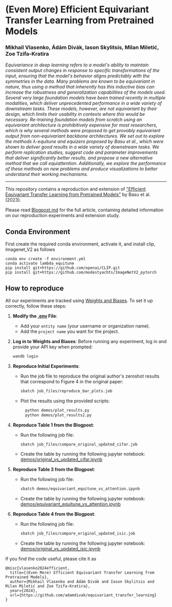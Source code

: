 # (Even More) Efficient Equivariant Transfer Learning from Pretrained Models

### Mikhail Vlasenko, Ádám Divák, Iason Skylitsis, Milan Miletić, Zoe Tzifa-Kratira

*Equivariance in deep learning refers to a model's ability to maintain consistent output changes in response to specific transformations of the input, ensuring that the model's behavior aligns predictably with the symmetries in the data. Many problems are known to be equivariant in nature, thus using a method that inherently has this inductive bias can increase the robustness and generalization capabilities of the models used. Several very large foundation models have been trained recently in multiple modalities, which deliver unprecedented performance in a wide variety of downstream tasks. These models, however, are not equivariant by their design, which limits their usability in contexts where this would be necessary. Re-training foundation models from scratch using an equivariant architecture is prohibitively expensive for most researchers, which is why several methods were proposed to get provably equivariant output from non-equivariant backbone architectures. We set out to explore the methods λ-equitune and equizero proposed by Basu et al., which were shown to deliver good results in a wide variety of downstream tasks. We perform replication studies, suggest code and parameter improvements that deliver significantly better results, and propose a new alternative method that we call equiattention. Additionally, we explore the performance of these methods on new problems and produce visualizations to better understand their working mechanisms.*

-----

This repository contains a reproduction and extension of ["Efficient Equivariant Transfer Learning from Pretrained Models"](https://arxiv.org/abs/2305.09900) by Basu et al. (2023).

Please read [Blogpost.md](Blogpost.md) for the full article, containing detailed information on our reproduction experiments and extension study.

## Conda Environment
First create the required conda environment, activate it, and install clip, Imagenet_V2 as follows
```
conda env create -f environment.yml
conda activate lambda_equitune
pip install git+https://github.com/openai/CLIP.git
pip install git+https://github.com/modestyachts/ImageNetV2_pytorch
```

## How to reproduce

All our experiments are tracked using [Weights and Biases](https://docs.wandb.ai/). To set it up correctly, follow these steps:

1. **Modify the [.env](.env) File**:
   - Add your `entity name` (your username or organization name).
   - Add the `project name` you want for the project.

2. **Log in to Weights and Biases**:
   Before running any experiment, log in and provide your API key when prompted:
   ```sh
   wandb login
   ```
3. **Reproduce Initial Experiments**:
   - Run the job file to reproduce the original author's zeroshot results that correspond to Figure 4 in the original paper:
      ```sh
      sbatch job_files/reproduce_bar_plots.job
      ```
   - Plot the results using the provided scripts:
      ```sh
        python demos/plot_results.py
        python demos/plot_results2.py
      ```
4. **Reproduce Table 1 from the Blogpost**: 
    - Run the following job file:
      ```sh
      sbatch job_files/compare_original_updated_cifar.job
      ```
    - Create the table by running the following jupyter notebook: [demos/original_vs_updated_cifar.ipynb](demos/original_vs_updated_cifar.ipynb)

5. **Reproduce Table 3 from the Blogpost**: 
    - Run the following job file:
      ```sh
      sbatch demos/equivariant_equitune_vs_attention.ipynb
      ```
    - Create the table by running the following jupyter notebook: [demos/equivariant_equitune_vs_attention.ipynb](demos/equivariant_equitune_vs_attention.ipynb)

6. **Reproduce Table 4 from the Blogpost**: 
    - Run the following job file:
      ```sh
      sbatch job_files/compare_original_updated_isic.job
      ```
    - Create the table by running the following jupyter notebook: [demos/original_vs_updated_isic.ipynb](demos/original_vs_updated_isic.ipynb)


If you find the code useful, please cite it as
```
@misc{vlasenko2024efficient,
  title={(Even More) Efficient Equivariant Transfer Learning from Pretrained Models},
  author={Mikhail Vlasenko and Ádám Divák and Iason Skylitsis and Milan Miletić and Zoe Tzifa-Kratira},
  year={2024},
  url={https://github.com/adamdivak/equivariant_transfer_learning}
}
```
